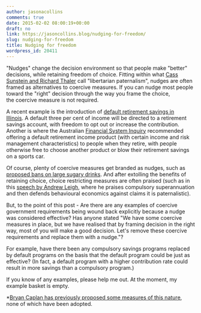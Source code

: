 ```yaml
---
author: jasonacollins
comments: true
date: 2015-02-02 08:00:19+00:00
draft: no
link: https://jasoncollins.blog/nudging-for-freedom/
slug: nudging-for-freedom
title: Nudging for freedom
wordpress_id: 20411
---
```


"Nudges" change the decision environment so that people make "better" decisions, while retaining freedom of choice. Fitting within what [Cass Sunstein and Richard Thaler](https://jasoncollins.blog/thaler-and-sunsteins-nudge/) call "libertarian paternalism", nudges are often framed as alternatives to coercive measures. If you can nudge most people toward the "right" decision through the way you frame the choice, the coercive measure is not required.

A recent example is the introduction of [default retirement savings in Illinois](http://www.nytimes.com/2015/01/06/upshot/illinois-introduces-automatic-retirement-savings-program-a-first-for-the-nation.html?abt=0002&abg=1). A default three per cent of income will be directed to a retirement savings account, with freedom to opt out or increase the contribution. Another is where the Australian [Financial System Inquiry](http://fsi.gov.au/) recommended offering a default retirement income product (with certain income and risk management characteristics) to people when they retire, with people otherwise free to choose another product or blow their retirement savings on a sports car.

Of course, plenty of coercive measures get branded as nudges, such as [proposed bans on large sugary drinks](https://twitter.com/JustinWolfers/status/208274570501828609). And after extolling the benefits of retaining choice, choice restricting measures are often praised (such as in this [speech by Andrew Leigh](http://www.andrewleigh.com/what_role_for_behavioural_economics_in_public_policy), where he praises compulsory superannuation and then defends behavioural economics against claims it is paternalistic).

But, to the point of this post - Are there are any examples of coercive government requirements being wound back explicitly because a nudge was considered effective? Has anyone stated "We have some coercive measures in place, but we have realised that by framing decision in the right way, most of you will make a good decision. Let's remove these coercive requirements and replace them with a nudge."?

For example, have there been any compulsory savings programs replaced by default programs on the basis that the default program could be just as effective? (In fact, a default program with a higher contribution rate could result in more savings than a compulsory program.)

If you know of any examples, please help me out. At the moment, my example basket is empty.

*[Bryan Caplan has previously proposed some measures of this nature](http://econlog.econlib.org/archives/2013/07/nudge_policy_an.html), none of which have been adopted.
